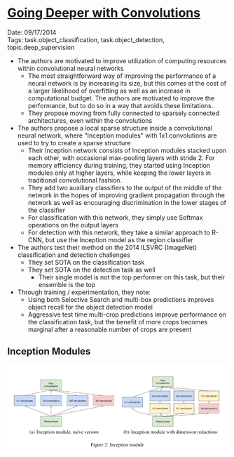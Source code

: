 # [Going Deeper with Convolutions](https://arxiv.org/abs/1409.4842)

Date: 09/17/2014  
Tags: task.object_classification, task.object_detection, topic.deep_supervision

- The authors are motivated to improve utilization of computing resources within convolutional neural networks
    - The most straightforward way of improving the performance of a neural network is by increasing its size, but this comes at the cost of a larger likelihood of overfitting as well as an increase in computational budget. The authors are motivated to improve the performance, but to do so in a way that avoids these limitations.
    - They propose moving from fully connected to sparsely connected architectures, even within the convolutions
- The authors propose a local sparse structure inside a convolutional neural network, where "Inception modules" with 1x1 convolutions are used to try to create a sparse structure
    - Their Inception network consists of Inception modules stacked upon each other, with occasional max-pooling layers with stride 2. For memory efficiency during training, they started using Inception modules only at higher layers, while keeping the lower layers in traditional convolutional fashion.
    - They add two auxiliary classifiers to the output of the middle of the network in the hopes of improving gradient propagation through the network as well as encouraging discrimination in the lower stages of the classifier
    - For classification with this network, they simply use Softmax operations on the output layers
    - For detection with this network, they take a similar approach to R-CNN, but use the Inception model as the region classifier
- The authors test their method on the 2014 ILSVRC (ImageNet) classification and detection challenges
    - They set SOTA on the classification task
    - They set SOTA on the detection task as well
        - Their single model is not the top performer on this task, but their ensemble is the top
- Through training / experimentation, they note:
    - Using both Selective Search and multi-box predictions improves object recall for the object detection model
    - Aggressive test time multi-crop predictions improve performance on the classification task, but the benefit of more crops becomes marginal after a reasonable number of crops are present

## Inception Modules

![](./images/inception_modules.png)
